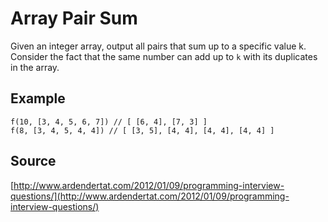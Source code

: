 # Array Pair Sum

Given an integer array, output all pairs that sum up to a specific value k. Consider the fact that the same number can add up to `k` with its duplicates in the array.

## Example

```
f(10, [3, 4, 5, 6, 7]) // [ [6, 4], [7, 3] ]
f(8, [3, 4, 5, 4, 4]) // [ [3, 5], [4, 4], [4, 4], [4, 4] ]
```

## Source

[http://www.ardendertat.com/2012/01/09/programming-interview-questions/](http://www.ardendertat.com/2012/01/09/programming-interview-questions/)
